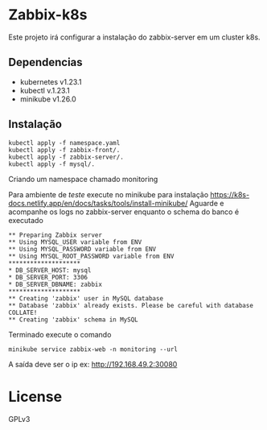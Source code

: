 # Zabbix-k8s
Este projeto irá configurar a instalação do zabbix-server em um cluster k8s.

## Dependencias

- kubernetes v1.23.1
- kubectl v.1.23.1
- minikube v1.26.0

## Instalação

```
kubectl apply -f namespace.yaml
kubectl apply -f zabbix-front/.
kubectl apply -f zabbix-server/.
kubectl apply -f mysql/.
```
Criando um namespace chamado monitoring

Para ambiente de *teste* execute no minikube para instalação https://k8s-docs.netlify.app/en/docs/tasks/tools/install-minikube/ 
Aguarde e acompanhe os logs no zabbix-server enquanto o schema do banco é executado
```
** Preparing Zabbix server
** Using MYSQL_USER variable from ENV
** Using MYSQL_PASSWORD variable from ENV
** Using MYSQL_ROOT_PASSWORD variable from ENV
********************
* DB_SERVER_HOST: mysql
* DB_SERVER_PORT: 3306
* DB_SERVER_DBNAME: zabbix
********************
** Creating 'zabbix' user in MySQL database
** Database 'zabbix' already exists. Please be careful with database COLLATE!
** Creating 'zabbix' schema in MySQL
```
Terminado execute o comando

```
minikube service zabbix-web -n monitoring --url
```
A saída deve ser o ip ex: http://192.168.49.2:30080

# License
GPLv3
